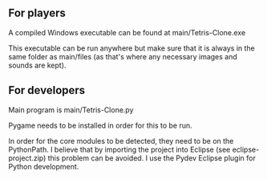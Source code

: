 For players
-------------
A compiled Windows executable can be found at main/Tetris-Clone.exe

This executable can be run anywhere but make sure that it is always in the
same folder as main/files (as that's where any necessary images and sounds are kept).


For developers
----------------
Main program is main/Tetris-Clone.py

Pygame needs to be installed in order for this to be run.

In order for the core modules to be detected, they need to be on the PythonPath.
I believe that by importing the project into Eclipse (see eclipse-project.zip)
this problem can be avoided. I use the Pydev Eclipse plugin for Python development.